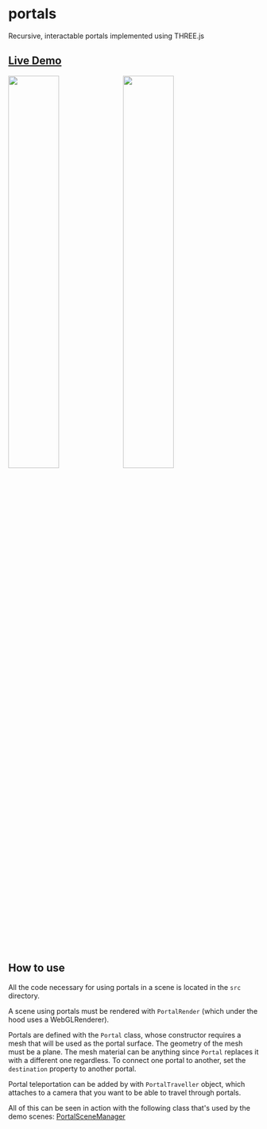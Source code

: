 # portals

Recursive, interactable portals implemented using THREE.js

## <a href="https://metzlr.github.io/portals">Live Demo</a>

<img src="https://user-images.githubusercontent.com/54820894/116798303-09753700-aaa3-11eb-8848-f596891aec26.png" width="45%"></img>
<img src="https://user-images.githubusercontent.com/54820894/116798305-0b3efa80-aaa3-11eb-8c25-0187fd7f8212.png" width="45%"></img>

## How to use

All the code necessary for using portals in a scene is located in the `src` directory.

A scene using portals must be rendered with `PortalRender` (which under the hood uses a WebGLRenderer).

Portals are defined with the `Portal` class, whose constructor requires a mesh that will be used as the portal surface. The geometry of the mesh must be a plane. The mesh material can be anything since `Portal` replaces it with a different one regardless. To connect one portal to another, set the `destination` property to another portal.

Portal teleportation can be added by with `PortalTraveller` object, which attaches to a camera that you want to be able to travel through portals.

All of this can be seen in action with the following class that's used by the demo scenes:
[PortalSceneManager](demo/js/objects/PortalSceneManager.js)
